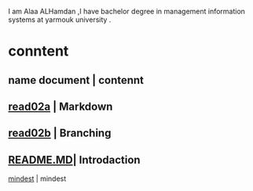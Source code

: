 I am Alaa  ALHamdan ,I have bachelor degree in management information systems at yarmouk university .

# conntent
name document | contennt 
--------------------------
[read02a]() | Markdown
--------------------------
[read02b]() | Branching
--------------------------
[README.MD]()| Introdaction
---------------------------
[mindest]() | mindest

